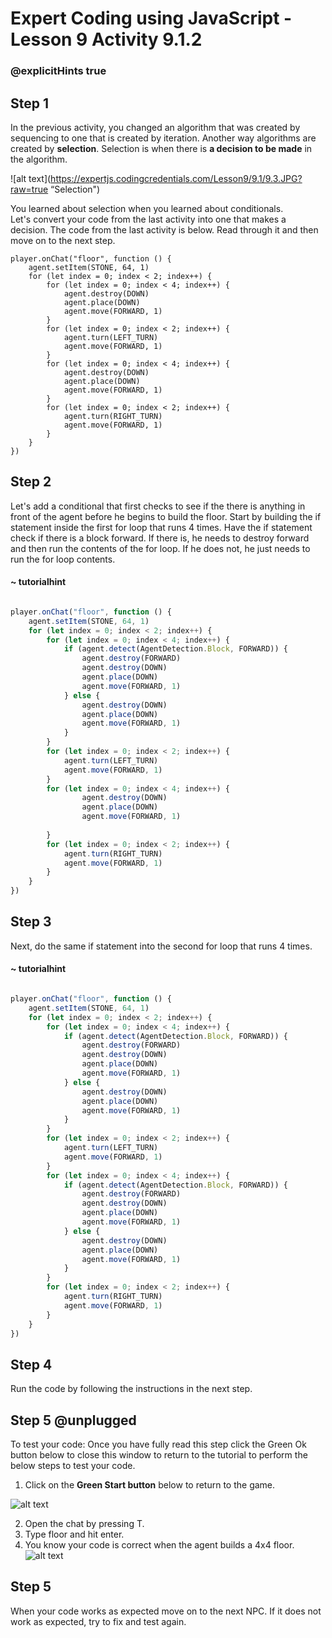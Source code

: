 # Expert Coding using JavaScript - Lesson 9 Activity 9.1.2
### @explicitHints true



## Step 1

In the previous activity, you changed an algorithm that was created by sequencing to one that is created by iteration.  Another way algorithms are created by **selection**.  Selection is when there is **a decision to be made** in the algorithm.  

![alt text](https://expertjs.codingcredentials.com/Lesson9/9.1/9.3.JPG?raw=true  “Selection")

You learned about selection when you learned about conditionals.  
Let's convert your code from the last activity into one that makes a decision.  The code from the last activity is below. Read through it and then move on to the next step.



```template
player.onChat("floor", function () {
    agent.setItem(STONE, 64, 1)
    for (let index = 0; index < 2; index++) {
        for (let index = 0; index < 4; index++) {
            agent.destroy(DOWN)
            agent.place(DOWN)
            agent.move(FORWARD, 1)
        }
        for (let index = 0; index < 2; index++) {
            agent.turn(LEFT_TURN)
            agent.move(FORWARD, 1)
        }
        for (let index = 0; index < 4; index++) {
            agent.destroy(DOWN)
            agent.place(DOWN)
            agent.move(FORWARD, 1)
        }
        for (let index = 0; index < 2; index++) {
            agent.turn(RIGHT_TURN)
            agent.move(FORWARD, 1)
        }
    }
})

```

## Step 2

Let's add a conditional that first checks to see if the there is anything in front of the agent before he begins to build the floor. Start by building the if statement inside the first for loop that runs 4 times.  Have the if statement check if there is a block forward.  If there is, he needs to destroy forward and then run the contents of the for loop. If he does not, he just needs to run the for loop contents. 


#### ~ tutorialhint

```javascript 

player.onChat("floor", function () {
    agent.setItem(STONE, 64, 1)
    for (let index = 0; index < 2; index++) {
        for (let index = 0; index < 4; index++) {
            if (agent.detect(AgentDetection.Block, FORWARD)) {
                agent.destroy(FORWARD)
                agent.destroy(DOWN)
                agent.place(DOWN)
                agent.move(FORWARD, 1)
            } else {
                agent.destroy(DOWN)
                agent.place(DOWN)
                agent.move(FORWARD, 1)
            }
        }
        for (let index = 0; index < 2; index++) {
            agent.turn(LEFT_TURN)
            agent.move(FORWARD, 1)
        }
        for (let index = 0; index < 4; index++) {
                agent.destroy(DOWN)
                agent.place(DOWN)
                agent.move(FORWARD, 1)
            
        }
        for (let index = 0; index < 2; index++) {
            agent.turn(RIGHT_TURN)
            agent.move(FORWARD, 1)
        }
    }
})

```

## Step 3
Next, do the same if statement into the second for loop that runs  4 times.  

#### ~ tutorialhint

```javascript 

player.onChat("floor", function () {
    agent.setItem(STONE, 64, 1)
    for (let index = 0; index < 2; index++) {
        for (let index = 0; index < 4; index++) {
            if (agent.detect(AgentDetection.Block, FORWARD)) {
                agent.destroy(FORWARD)
                agent.destroy(DOWN)
                agent.place(DOWN)
                agent.move(FORWARD, 1)
            } else {
                agent.destroy(DOWN)
                agent.place(DOWN)
                agent.move(FORWARD, 1)
            }
        }
        for (let index = 0; index < 2; index++) {
            agent.turn(LEFT_TURN)
            agent.move(FORWARD, 1)
        }
        for (let index = 0; index < 4; index++) {
            if (agent.detect(AgentDetection.Block, FORWARD)) {
                agent.destroy(FORWARD)
                agent.destroy(DOWN)
                agent.place(DOWN)
                agent.move(FORWARD, 1)
            } else {
                agent.destroy(DOWN)
                agent.place(DOWN)
                agent.move(FORWARD, 1)
            }
        }
        for (let index = 0; index < 2; index++) {
            agent.turn(RIGHT_TURN)
            agent.move(FORWARD, 1)
        }
    }
})

```


## Step 4

Run the code by following the instructions in the next step.


## Step 5 @unplugged
To test your code:
Once you have fully read this step click the Green Ok button below to close this window to return to the tutorial to perform the below steps to test your code.

1. Click on the **Green Start button** below to return to the game.

  

![alt text](https://expertjs.codingcredentials.com/Lesson1/1.1/1.JPG?raw=true  "Start")

2. Open the chat by pressing T. 
3. Type floor and hit enter. 
4. You know your code is correct when the agent builds a 4x4 floor. 
    ![alt text](https://expertjs.codingcredentials.com/Lesson9/9.1/9.1.2.png?raw=true  "code")

## Step 5

When your code works as expected move on to the next NPC. 
If it does not work as expected, try to fix and test again.

